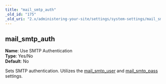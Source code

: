 ```yaml
---
title: "mail_smtp_auth"
_old_id: "175"
_old_uri: "2.x/administering-your-site/settings/system-settings/mail_smtp_auth"
---
```


mail\_smtp\_auth
----------------

**Name**: Use SMTP Authentication   
**Type**: Yes/No   
**Default**: No

Sets SMTP authentication. Utilizes the [mail\_smtp\_user](administering-your-site/settings/system-settings/mail_smtp_user "mail_smtp_user") and [mail\_smtp\_pass](administering-your-site/settings/system-settings/mail_smtp_pass "mail_smtp_pass") settings.